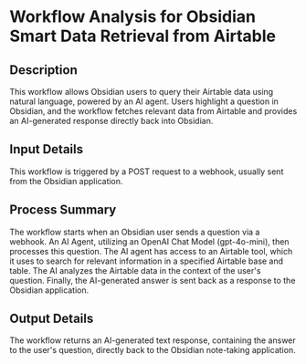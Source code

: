# Workflow Analysis for Obsidian Smart Data Retrieval from Airtable

## Description
This workflow allows Obsidian users to query their Airtable data using natural language, powered by an AI agent. Users highlight a question in Obsidian, and the workflow fetches relevant data from Airtable and provides an AI-generated response directly back into Obsidian.

## Input Details
This workflow is triggered by a POST request to a webhook, usually sent from the Obsidian application.

## Process Summary
The workflow starts when an Obsidian user sends a question via a webhook. An AI Agent, utilizing an OpenAI Chat Model (gpt-4o-mini), then processes this question. The AI agent has access to an Airtable tool, which it uses to search for relevant information in a specified Airtable base and table. The AI analyzes the Airtable data in the context of the user's question. Finally, the AI-generated answer is sent back as a response to the Obsidian application.

## Output Details
The workflow returns an AI-generated text response, containing the answer to the user's question, directly back to the Obsidian note-taking application.
